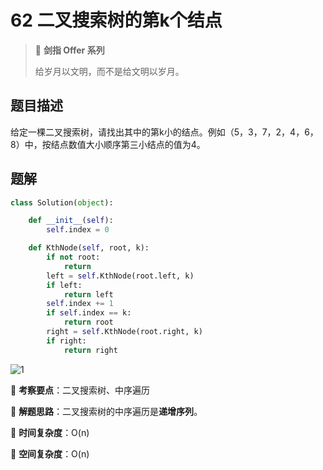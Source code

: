 # 62 二叉搜索树的第k个结点

> 🌟 **剑指 Offer 系列**
>
> 给岁月以文明，而不是给文明以岁月。

## 题目描述

给定一棵二叉搜索树，请找出其中的第k小的结点。例如（5，3，7，2，4，6，8）中，按结点数值大小顺序第三小结点的值为4。

## 题解

```python
class Solution(object):

    def __init__(self):
        self.index = 0

    def KthNode(self, root, k):
        if not root:
            return
        left = self.KthNode(root.left, k)
        if left:
            return left
        self.index += 1
        if self.index == k:
            return root
        right = self.KthNode(root.right, k)
        if right:
            return right
```

![1](https://tva1.sinaimg.cn/large/007S8ZIlly1giusbf8e0gj30li0fk0v0.jpg)

🍥 **考察要点**：二叉搜索树、中序遍历

🍬 **解题思路**：二叉搜索树的中序遍历是**递增序列**。

🍉 **时间复杂度**：O(n)

🍭 **空间复杂度**：O(n)
